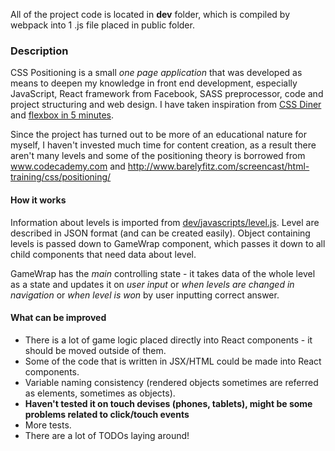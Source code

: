 All of the project code is located in **dev** folder, which is compiled by webpack into 1 .js file placed in public folder.

### Description
CSS Positioning is a small *one page application* that was developed as means to deepen my knowledge in front end development, especially
JavaScript, React framework from Facebook, SASS preprocessor, code and project structuring and web design.
I have taken inspiration from [CSS Diner](http://flukeout.github.io/) and [flexbox in  5 minutes](http://flexboxin5.com/).

Since the project has turned out to be more of an educational nature for myself, I haven't invested much time for content creation,
as a result there aren't many levels and some of the positioning theory is borrowed from www.codecademy.com and http://www.barelyfitz.com/screencast/html-training/css/positioning/

#### How it works
Information about levels is imported from [dev/javascripts/level.js](https://github.com/CanisMajorisLT/positioning.css/blob/master/dev/javascript/levels.js). Level are described in JSON format (and can be created easily).
Object containing levels is passed down to GameWrap component, which passes it down to all child components that need data about level.

GameWrap has the *main* controlling state - it takes data of the whole level as a state and updates it on *user input* or *when levels are changed
in navigation* or *when level is won* by user inputting correct answer.

#### What can be improved
* There is a lot of game logic placed directly into React components - it should be moved outside of them.
* Some of the code that is written in JSX/HTML could be made into React components.
* Variable naming consistency (rendered objects sometimes are referred as elements, sometimes as objects).
* __Haven't tested it on touch devises (phones, tablets), might be some problems related to click/touch events__
* More tests.
* There are a lot of TODOs laying around!
